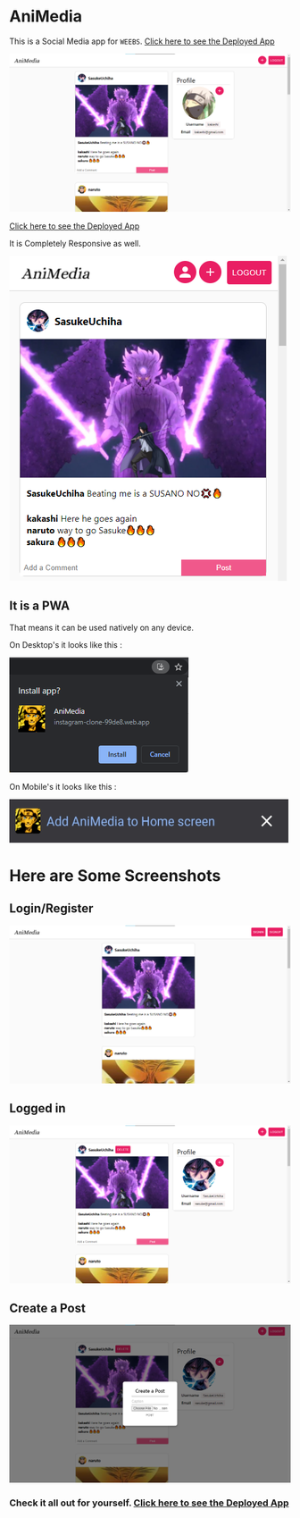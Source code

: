 # AniMedia
This is a Social Media app for `WEEBS`. [Click here to see the Deployed App](https://instagram-clone-99de8.web.app/)

![](./md_images/image01.png)

[Click here to see the Deployed App](https://instagram-clone-99de8.web.app/)

It is Completely Responsive as well.

![](./md_images/image02.png)

## It is a **PWA**

That means it can be used natively on any device.

On Desktop's it looks like this :

![PWA](./md_images/pwa_site01.png)

On Mobile's it looks like this :

![PWA](./md_images/pwa_site02.png)


# Here are Some Screenshots

## Login/Register
![](./md_images/image03.png)

## Logged in
![](./md_images/images04.png)

## Create a Post
![](./md_images/image05.png)

### Check it all out for yourself. [Click here to see the Deployed App](https://instagram-clone-99de8.web.app/)